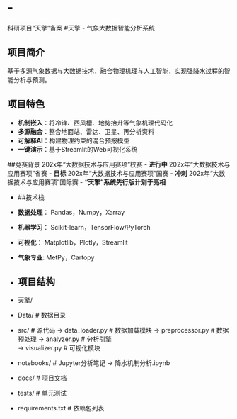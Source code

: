 # -
科研项目“天擎”备案
#天擎 - 气象大数据智能分析系统
## 项目简介
基于多源气象数据与大数据技术，融合物理机理与人工智能，实现强降水过程的智能分析与预测。

## 项目特色
- **机制嵌入**：将冷锋、西风槽、地势抬升等气象机理代码化
- **多源融合**：整合地面站、雷达、卫星、再分析资料
- **可解释AI**：构建物理约束的混合预报模型
- **一键演示**：基于Streamlit的Web可视化系统

##竞赛背景
202x年“大数据技术与应用赛项”校赛 - **进行中**
202x年“大数据技术与应用赛项”省赛 - **目标**
202x年“大数据技术与应用赛项”国赛 - **冲刺**
202x年“大数据技术与应用赛项”国际赛 - **“天擎”系统先行版计划于亮相**

- ##技术栈
- **数据处理**： Pandas，Numpy，Xarray
- **机器学习**： Scikit-learn，TensorFlow/PyTorch
- **可视化**： Matplotlib，Plotly，Streamlit
- **气象专业**: MetPy，Cartopy

- ## 项目结构
- 天擎/
- Data/              # 数据目录
- src/               # 源代码
  -> data_loader.py     # 数据加载模块
  -> preprocessor.py    # 数据预处理
  -> analyzer.py        # 分析引擎  
  -> visualizer.py      # 可视化模块
- notebooks/         # Jupyter分析笔记
  -> 降水机制分析.ipynb
- docs/              # 项目文档
- tests/             # 单元测试
- requirements.txt   # 依赖包列表
